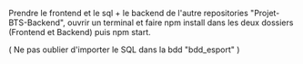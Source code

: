 Prendre le frontend et le sql + le backend de l'autre repositories "Projet-BTS-Backend", 
ouvrir un terminal et faire npm install dans les deux dossiers (Frontend et Backend) puis npm start.

( Ne pas oublier d'importer le SQL dans la bdd "bdd_esport" )
